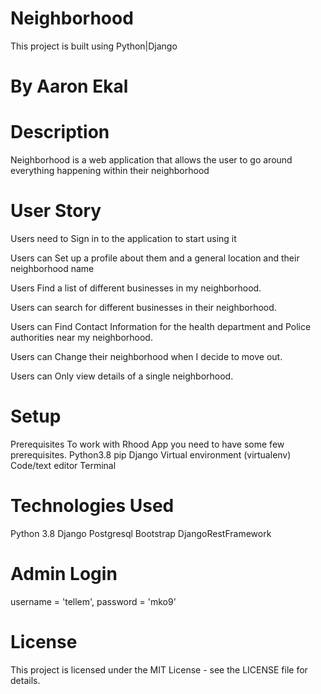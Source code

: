 # Neighborhood
This project is built using Python|Django 
# By Aaron Ekal

# Description
Neighborhood is a web application that allows the user to go around everything happening within their neighborhood

# User Story
Users need to Sign in to the application to start using it

Users can Set up a profile about them and a general location and their neighborhood name

Users Find a list of different businesses in my neighborhood.

Users can search for different businesses in their neighborhood.

Users can Find Contact Information for the health department and Police authorities near my neighborhood.

Users can Change their neighborhood when I decide to move out.

Users can Only view details of a single neighborhood.

# Setup
Prerequisites
To work with Rhood App you need to have some few prerequisites.
Python3.8
pip
Django
Virtual environment (virtualenv)
Code/text editor
Terminal

# Technologies Used
Python 3.8
Django
Postgresql
Bootstrap
DjangoRestFramework

# Admin Login
username = 'tellem',
password = 'mko9'

# License
This project is licensed under the MIT License - see the LICENSE file for details.

